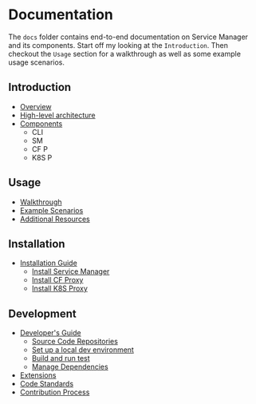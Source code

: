 # Documentation

The `docs` folder contains end-to-end documentation on Service Manager and its components. Start off my looking at the `Introduction`. Then checkout the `Usage` section for a walkthrough as well as some example usage scenarios.

## Introduction

* [Overview]()
* [High-level architecture]()
* [Components]()
    - CLI
    - SM
    - CF P
    - K8S P
    
## Usage

* [Walkthrough]()
* [Example Scenarios]()
* [Additional Resources]()

## Installation

* [Installation Guide]()
    * [Install Service Manager]()
    * [Install CF Proxy]()
    * [Install K8S Proxy]()

## Development

* [Developer's Guide]()
    * [Source Code Repositories]()
    * [Set up a local dev environment]()
    * [Build and run test]()
    * [Manage Dependencies]()
* [Extensions]()    
* [Code Standards]()
* [Contribution Process]()